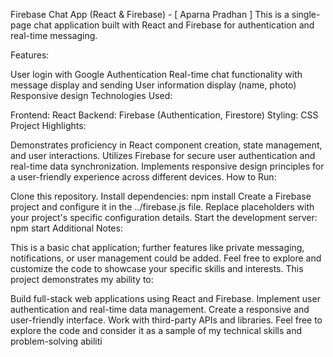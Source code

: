Firebase Chat App (React & Firebase) - [ Aparna Pradhan ]
This is a single-page chat application built with React and Firebase for authentication and real-time messaging.

Features:

User login with Google Authentication
Real-time chat functionality with message display and sending
User information display (name, photo)
Responsive design
Technologies Used:

Frontend: React
Backend: Firebase (Authentication, Firestore)
Styling: CSS
Project Highlights:

Demonstrates proficiency in React component creation, state management, and user interactions.
Utilizes Firebase for secure user authentication and real-time data synchronization.
Implements responsive design principles for a user-friendly experience across different devices.
How to Run:

Clone this repository.
Install dependencies: npm install
Create a Firebase project and configure it in the ../firebase.js file. Replace placeholders with your project's specific configuration details.
Start the development server: npm start
Additional Notes:

This is a basic chat application; further features like private messaging, notifications, or user management could be added.
Feel free to explore and customize the code to showcase your specific skills and interests.
This project demonstrates my ability to:

Build full-stack web applications using React and Firebase.
Implement user authentication and real-time data management.
Create a responsive and user-friendly interface.
Work with third-party APIs and libraries.
Feel free to explore the code and consider it as a sample of my technical skills and problem-solving abiliti
